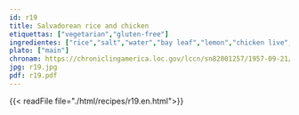 ```yaml
---
id: r19
title: Salvadorean rice and chicken
etiquettas: ["vegetarian","gluten-free"]
ingredientes: ["rice","salt","water","bay leaf","lemon","chicken live","oil","onion","marsala wine","pepper","coarse salt","cinnamon","rice starch","milk"]
plato: ["main"]
chronam: https://chroniclingamerica.loc.gov/lccn/sn82001257/1957-09-21/ed-1/seq-5/
jpg: r19.jpg
pdf: r19.pdf
---
```


{{< readFile file="./html/recipes/r19.en.html">}}
